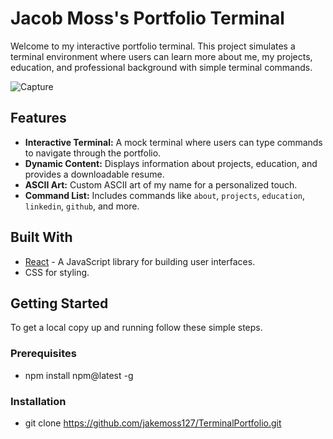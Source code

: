 # Jacob Moss's Portfolio Terminal

Welcome to my interactive portfolio terminal. This project simulates a terminal environment where users can learn more about me, my projects, education, and professional background with simple terminal commands.

![Capture](https://github.com/jakemoss127/TerminalPortfolio/assets/93219053/fc775bde-e064-4970-85c8-56b6d4739c07)

## Features

- **Interactive Terminal:** A mock terminal where users can type commands to navigate through the portfolio.
- **Dynamic Content:** Displays information about projects, education, and provides a downloadable resume.
- **ASCII Art:** Custom ASCII art of my name for a personalized touch.
- **Command List:** Includes commands like `about`, `projects`, `education`, `linkedin`, `github`, and more.

## Built With

- [React](https://reactjs.org/) - A JavaScript library for building user interfaces.
- CSS for styling.

## Getting Started

To get a local copy up and running follow these simple steps.

### Prerequisites
- npm install npm@latest -g

### Installation
- git clone https://github.com/jakemoss127/TerminalPortfolio.git

